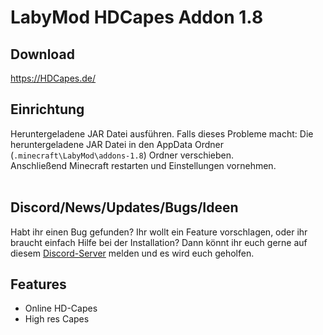 # LabyMod HDCapes Addon 1.8

## Download
https://HDCapes.de/

## Einrichtung
Heruntergeladene JAR Datei ausführen. Falls dieses Probleme macht:
Die heruntergeladene JAR Datei in  den AppData Ordner (``.minecraft\LabyMod\addons-1.8``) Ordner verschieben. <br>
Anschließend Minecraft restarten und Einstellungen vornehmen. <br>
<br>

## Discord/News/Updates/Bugs/Ideen

Habt ihr einen Bug gefunden? Ihr wollt ein Feature vorschlagen, oder ihr braucht einfach Hilfe bei der Installation?
Dann könnt ihr euch gerne auf diesem [Discord-Server](https://discord.hdcapes.de) melden und es wird euch geholfen.

## Features
- Online HD-Capes
- High res Capes
